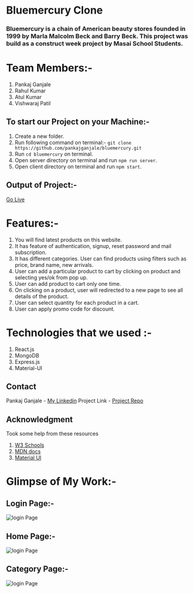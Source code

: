 # Bluemercury Clone

### Bluemercury is a chain of American beauty stores founded in 1999 by Marla Malcolm Beck and Barry Beck. This project was build as a construct week project by Masai School Students.

# Team Members:-
1. Pankaj Ganjale
2. Rahul Kumar 
3. Atul Kumar
4. Vishwaraj Patil

## To start our Project on your Machine:-
1. Create a new folder.
2. Run following command on terminal:- ```git clone https://github.com/pankajganjale/bluemercury.git```
3. Run ```cd bluemercury``` on terminal.
4. Open server directory on terminal and run ```npm run server```.
5. Open client directory on terminal and run ```npm start```.

## Output of Project:-
[Go Live](https://inshorts-pankajganjale.vercel.app/)

# Features:-
1. You will find latest products on this website.
2. It has feature of authentication, signup, reset password and mail subscription.
3. It has different categories. User can find products using filters such as price, brand name, new arrivals.
4. User can add a particular product to cart by clicking on product and selecting yes/ok from pop up.
5. User can add product to cart only one time.
6. On clicking on a product, user will redirected to a new page to see all details of the product.
7. User can select quantity for each product in a cart.
8. User can apply promo code for discount.

# Technologies that we used :-
1. React.js
2. MongoDB
3. Express.js
4. Material-UI
   
## Contact

Pankaj Ganjale - [My Linkedin](https://linkedin.com/in/pankajganjale)
Project Link - [Project Repo](https://github.com/pankajganjale/inshorts.git)

## Acknowledgment
Took some help from these resources 
1) [W3 Schools](https://www.w3schools.com)
2) [MDN docs](https://developer.mozilla.org/en-US/)
3) [Material UI](https://mui.com/)


# Glimpse of My Work:-

## Login Page:-
![login Page](https://github.com/pankajganjale/bluemercury/blob/master/images/desktop.PNG?raw=true)


## Home Page:-
![login Page](https://github.com/pankajganjale/bluemercury/blob/master/images/tab.PNG?raw=true)


## Category Page:-
![login Page](https://github.com/pankajganjale/bluemercury/blob/master/images/mobile.PNG?raw=true)


